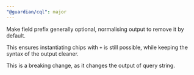 ```yaml
---
"@guardian/cql": major
---
```


Make field prefix generally optional, normalising output to remove it by default.

This ensures instantiating chips with `+` is still possible, while keeping the syntax of the output cleaner.

This is a breaking change, as it changes the output of query string.
